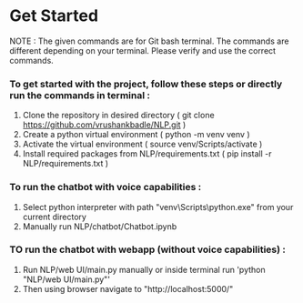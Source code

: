 # Get Started

NOTE : The given commands are for Git bash terminal. The commands are different depending on your terminal. Please verify and use the correct commands.

### To get started with the project, follow these steps or directly run the commands in terminal :
1. Clone the repository in desired directory ( git clone https://github.com/vrushankbadle/NLP.git )
2. Create a python virtual environment ( python -m venv venv )
3. Activate the virtual environment ( source venv/Scripts/activate )
4. Install required packages from NLP/requirements.txt ( pip install -r NLP/requirements.txt )

### To run the chatbot with voice capabilities :
1. Select python interpreter with path "venv\Scripts\python.exe" from your current directory
2. Manually run NLP/chatbot/Chatbot.ipynb

### TO run the chatbot with webapp (without voice capabilities) :
1. Run NLP/web UI/main.py manually or inside terminal run 'python "NLP/web UI/main.py"'
2. Then using browser navigate to "http://localhost:5000/"

